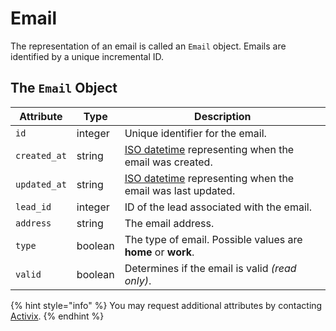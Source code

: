 # Email

The representation of an email is called an `Email` object. Emails are identified by a unique incremental ID.

## The `Email` Object

| **Attribute** | **Type** | **Description** |
| ------------- | -------- | --------------- |
| `id` | integer | Unique identifier for the email. |
| `created_at` | string | [ISO datetime](https://en.wikipedia.org/wiki/ISO_8601) representing when the email was created. |
| `updated_at` | string | [ISO datetime](https://en.wikipedia.org/wiki/ISO_8601) representing when the email was last updated. |
| `lead_id` | integer | ID of the lead associated with the email. |
| `address` | string | The email address. |
| `type` | boolean | The type of email. Possible values are **home** or **work**. |
| `valid` | boolean | Determines if the email is valid _\(read only\)_. |

{% hint style="info" %}
You may request additional attributes by contacting [Activix](https://activix.ca/en/contact-us).
{% endhint %}

